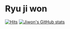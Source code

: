 # Ryu ji won
 [![Hits](https://hits.seeyoufarm.com/api/count/incr/badge.svg?url=https%3A%2F%2Fgithub.com%2Frryuji&count_bg=%2379C83D&title_bg=%23555555&icon=&icon_color=%23E7E7E7&title=hits&edge_flat=false)](https://hits.seeyoufarm.com)
[![Jiwon's GitHub stats](https://github-readme-stats.vercel.app/api?username=rryuji)](https://github.com/anuraghazra/github-readme-stats)
